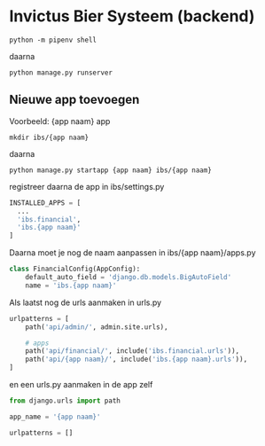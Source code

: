 # Invictus Bier Systeem (backend)

```
python -m pipenv shell
```

daarna

```
python manage.py runserver
```

## Nieuwe app toevoegen

Voorbeeld: {app naam} app
```
mkdir ibs/{app naam}
```

daarna

```
python manage.py startapp {app naam} ibs/{app naam}
```

registreer daarna de app in ibs/settings.py

```py
INSTALLED_APPS = [
  ...
  'ibs.financial',
  'ibs.{app naam}'
]
```

Daarna moet je nog de naam aanpassen in ibs/{app naam}/apps.py

```py
class FinancialConfig(AppConfig):
    default_auto_field = 'django.db.models.BigAutoField'
    name = 'ibs.{app naam}'
```

Als laatst nog de urls aanmaken in urls.py

```py
urlpatterns = [
    path('api/admin/', admin.site.urls),

    # apps
    path('api/financial/', include('ibs.financial.urls')),
    path('api/{app naam}/', include('ibs.{app naam}.urls')),
]
```

en een urls.py aanmaken in de app zelf

```py
from django.urls import path

app_name = '{app naam}'

urlpatterns = []
```